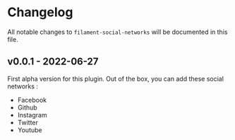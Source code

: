 # Changelog

All notable changes to `filament-social-networks` will be documented in this file.

## v0.0.1 - 2022-06-27

First alpha version for this plugin.
Out of the box, you can add these social networks : 

- Facebook
- Github
- Instagram
- Twitter
- Youtube
